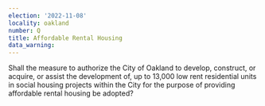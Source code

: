 ```yaml
---
election: '2022-11-08'
locality: oakland
number: Q
title: Affordable Rental Housing
data_warning:
---
```

Shall the measure to authorize the City of Oakland to develop, construct, or acquire, or assist the development of, up to 13,000 low rent residential units in social housing projects within the City for the purpose of providing affordable rental housing be adopted?
